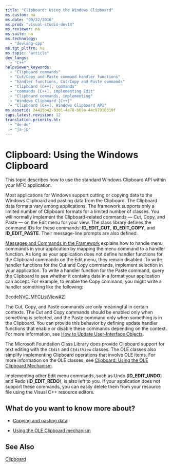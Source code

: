 ```yaml
---
title: "Clipboard: Using the Windows Clipboard"
ms.custom: na
ms.date: "09/22/2016"
ms.prod: "visual-studio-dev14"
ms.reviewer: na
ms.suite: na
ms.technology: 
  - "devlang-cpp"
ms.tgt_pltfrm: na
ms.topic: "article"
dev_langs: 
  - "C++"
helpviewer_keywords: 
  - "Clipboard commands"
  - "Cut/Copy and Paste command handler functions"
  - "handler functions, Cut/Copy and Paste commands"
  - "Clipboard [C++], commands"
  - "commands [C++], implementing Edit"
  - "Clipboard commands, implementing"
  - "Windows Clipboard [C++]"
  - "Clipboard [C++], Windows Clipboard API"
ms.assetid: 24415b42-9301-4a70-b69a-44c97918319f
caps.latest.revision: 12
translation.priority.ht: 
  - "de-de"
  - "ja-jp"
---
```

# Clipboard: Using the Windows Clipboard
This topic describes how to use the standard Windows Clipboard API within your MFC application.  
  
 Most applications for Windows support cutting or copying data to the Windows Clipboard and pasting data from the Clipboard. The Clipboard data formats vary among applications. The framework supports only a limited number of Clipboard formats for a limited number of classes. You will normally implement the Clipboard-related commands — Cut, Copy, and Paste — on the Edit menu for your view. The class library defines the command IDs for these commands: **ID_EDIT_CUT**, **ID_EDIT_COPY**, and **ID_EDIT_PASTE**. Their message-line prompts are also defined.  
  
 [Messages and Commands in the Framework](../vs140/messages-and-commands-in-the-framework.md) explains how to handle menu commands in your application by mapping the menu command to a handler function. As long as your application does not define handler functions for the Clipboard commands on the Edit menu, they remain disabled. To write handler functions for the Cut and Copy commands, implement selection in your application. To write a handler function for the Paste command, query the Clipboard to see whether it contains data in a format your application can accept. For example, to enable the Copy command, you might write a handler something like the following:  
  
 [!code[NVC_MFCListView#2](../vs140/codesnippet/CPP/clipboard--using-the-windows-clipboard_1.cpp)]  
  
 The Cut, Copy, and Paste commands are only meaningful in certain contexts. The Cut and Copy commands should be enabled only when something is selected, and the Paste command only when something is in the Clipboard. You can provide this behavior by defining update handler functions that enable or disable these commands depending on the context. For more information, see [How to Update User-Interface Objects](../vs140/how-to--update-user-interface-objects.md).  
  
 The Microsoft Foundation Class Library does provide Clipboard support for text editing with the `CEdit` and `CEditView` classes. The OLE classes also simplify implementing Clipboard operations that involve OLE items. For more information on the OLE classes, see [Clipboard: Using the OLE Clipboard Mechanism](../vs140/clipboard--using-the-ole-clipboard-mechanism.md).  
  
 Implementing other Edit menu commands, such as Undo (**ID_EDIT_UNDO**) and Redo (**ID_EDIT_REDO**), is also left to you. If your application does not support these commands, you can easily delete them from your resource file using the Visual C++ resource editors.  
  
## What do you want to know more about?  
  
-   [Copying and pasting data](../vs140/clipboard--copying-and-pasting-data.md)  
  
-   [Using the OLE Clipboard mechanism](../vs140/clipboard--using-the-ole-clipboard-mechanism.md)  
  
## See Also  
 [Clipboard](../vs140/clipboard.md)